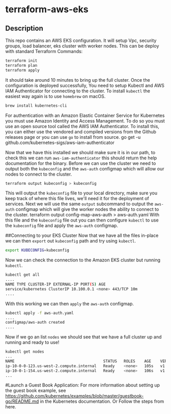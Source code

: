 # terraform-aws-eks

## Description
This repo contains an AWS EKS configuration. It will setup Vpc, security groups, load balancer, eks cluster with worker nodes.
This can be deploy with standard Terraform Commands:
```bash
terraform init
terraform plan 
terraform apply

```

It should take around 10 minutes to bring up the full cluster. Once the configuration is deployed successfully, You need to setup Kubectl and AWS IAM Authenticator for connecting to the cluster.
To install `kubectl` the easiest way again is to use `homebrew` on macOS.
```bash
brew install kubernetes-cli

```
For authentication with an Amazon Elastic Container Service for Kubernetes you must use Amazon Identity and Access Management. To do so you must use an open source tool called the AWS IAM Authenticator.
To install this, you can either use the vendored and compiled versions from the Github releases page or you can use `go` to install from source.
go get -u github.com/kubernetes-sigs/aws-iam-authenticator

Now that we have this installed we should make sure it is in our path, to check this we can run `aws-iam-authenticator` this should return the help documentation for the binary.
Before we can use the cluster we need to output both the `kubeconfig` and the `aws-auth` configmap which will allow our nodes to connect to the cluster.
```bash
terraform output kubeconfig > kubeconfig

```

This will output the `kubeconfig` file to your local directory, make sure you keep track of where this file lives, we'll need it for the deployment of services.
Next we will use the same `output` subcommand to output the `aws-auth` configmap which will give the worker nodes the ability to connect to the cluster.
terraform output config-map-aws-auth > aws-auth.yaml
With this file and the `kubeconfig` file out you can then configure `kubectl` to use the `kubeconfig` file and apply the `aws-auth` configmap.

##Connecting to your EKS Cluster
Now that we have all the files in-place we can then `export` out `kubeconfig` path and try using `kubectl`.
```bash
export KUBECONFIG=kubeconfig

```
Now we can check the connection to the Amazon EKS cluster but running `kubectl`.
```bash
kubectl get all
....
NAME TYPE CLUSTER-IP EXTERNAL-IP PORT(S) AGE
service/kubernetes ClusterIP 10.100.0.1 <none> 443/TCP 10m
....
```

With this working we can then `apply` the `aws-auth` configmap.
```bash
kubectl apply -f aws-auth.yaml
....
configmap/aws-auth created
....
```
Now if we go an list `nodes` we should see that we have a full cluster up and running and ready to use!
```bash
kubectl get nodes
...
NAME                                       STATUS   ROLES    AGE    VERSION
ip-10-0-0-123.us-west-2.compute.internal   Ready    <none>   105s   v1.13.7-eks-c57ff8
ip-10-0-1-154.us-west-2.compute.internal   Ready    <none>   106s   v1.13.7-eks-c57ff8
...
```

#Launch a Guest Book Application:
For more information about setting up the guest book example, see https://github.com/kubernetes/examples/blob/master/guestbook-go/README.md in the Kubernetes documentation.
Or Follow the steps from here.
